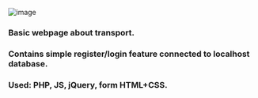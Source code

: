 ![image](https://user-images.githubusercontent.com/88060437/205375939-046d8889-8dc4-4eda-bafa-9a43cf14086e.png)

### Basic webpage about transport. 
### Contains simple register/login feature connected to localhost database.

### Used: PHP, JS, jQuery, form HTML+CSS.
